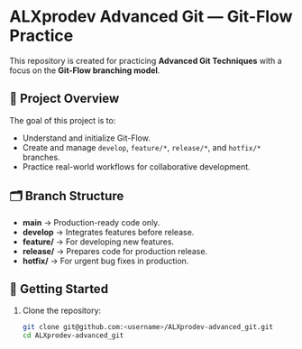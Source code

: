 # ALXprodev Advanced Git — Git-Flow Practice

This repository is created for practicing **Advanced Git Techniques** with a focus on the **Git-Flow branching model**.

## 📌 Project Overview
The goal of this project is to:
- Understand and initialize Git-Flow.
- Create and manage `develop`, `feature/*`, `release/*`, and `hotfix/*` branches.
- Practice real-world workflows for collaborative development.

## 🗂 Branch Structure
- **main** → Production-ready code only.
- **develop** → Integrates features before release.
- **feature/** → For developing new features.
- **release/** → Prepares code for production release.
- **hotfix/** → For urgent bug fixes in production.

## 🚀 Getting Started
1. Clone the repository:
   ```bash
   git clone git@github.com:<username>/ALXprodev-advanced_git.git
   cd ALXprodev-advanced_git
